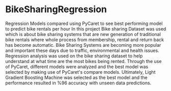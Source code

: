 # BikeSharingRegression
Regression Models compared using PyCaret to see best performing model to predict bike rentals per hour
In this project Bike sharing Dataset was used which is about bike sharing systems that are new generation of traditional bike rentals where whole process from membership, rental and return back has become automatic.  Bike Sharing Systems are becoming more popular and important these days due to traffic, environmental and health issues. Regression analysis was used on the bike sharing dataset to help understand at what time are the most bikes being rented. Through the use of PyCaret, different models were analyzed and the best model was selected by making use of PyCaret's compare models. Ultimately, Light Gradient Boosting Machine was selected as the best model and the performance resulted in %96 accuracy with unseen data predictions.

